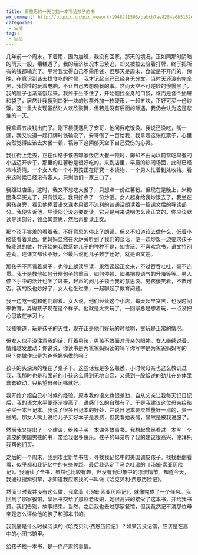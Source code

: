 ```yaml
---
title: 有意思的一天与找一本写给孩子的书
wx_comment: http://p.qpic.cn/pic_wework/1948211503/babcb7ae8284e6b5152e5eee88e156d4ca3b143b94c70b41/0
categories:
 - 生活
tags:
 - 回忆
---
```


几年前一个周末，下着雨，因为加班，我没有回家。那天的境况，正如同那时阴暗的雨天一般，糟糕透了。我的经济状况本已紧迫，却又被拉去陪着打牌，终于把所有的钱都输光了。平常我觉得自己不需用钱，但那天是周末，食堂是不开门的，傍晚，在意识到该去找食吃的时候，我才记起自己已经身无分文。当时天还没有完全黑，我惯性的玩着电脑，不让自己去想晚餐的事。然而天空不可逆转的慢慢黑了，我的肚子也渐渐饿起来。我终于坐不住了，开始翻找全身的口袋，继而是各个抽屉和袋子，居然让我搜到四张一块的钞票外加一枚硬币，一起五块，正好可买一份炒饭。这一重大发现虽然让人欢欣鼓舞，但若是没有后面的际遇，我仍会认为这是悲催的一天。

我拿着五块钱出门了。刚下楼便遇到了安哥，他问我吃饭没。我说还没吃，嘴一漏，我又说道一起打牌时钱输没了。安哥借了一百给我，我拿着这张红票子，心里突然觉得应该去大餐一顿，犒劳下这阴郁天空下自己受伤的心灵。

我往街上走去，正在纠结于该去哪家饭店大餐一顿时，脚却不由向以前常吃早餐的小店迈开步子，那里的红薯粉是很好吃的。来到店里，早晨的热闹场面，此时已经冷冷清清。一个女人和一个小男孩正在研究一本读物，一个男人忙着到处收拾。看来这时候已经没有客人，只剩他们一家三口了。

我踱进店里，这时，我又不想吃大餐了，只想点一份红薯粉。但现在是晚上，米粉面条早买光了，只有饭吃。我只好点了一份炒饭。女人起身给我炒饭去了，我坐在男孩身旁，看见他捧着语文课本用很不流利的普通话朗读着一篇课文后的导读部分。我便告诉他，导读部分没必要朗读，它只是用来说明怎么读正文的。你应该默读导读部分，领会其意思，然后再朗读正文。

那个孩子害羞的看着我，不好意思的停止了朗读，但又不知道该去做什么，低着小脑袋看着桌面。他妈妈显然在火炉旁听到了我们的谈话，便一边炒饭一边要求孩子按我说的做，并开始向我数落她儿子的种种不是，如贪玩、不喜欢念书，语文特别差劲，连课文都读不好，但最后说他儿子数学还好，就是语文差。

那孩子不再看着桌子，也停止朗读导读，果然读起正文来，不过吞吞吐吐，毫不连贯。我于是教他如何分辨句子的重音，如何停顿，如果把握语气的升降等等。男人停下手中的活计也坐了过来，轻声的问儿子领会我的意思没。男孩傻笑着，不置可否。我的饭也炒好了，女人也坐过来，一起聊起了教育问题。

我一边吃一边和他们聊着。女人说，他们经营这个小店，每天起早贪黑，也没时间来教育，弄得孩子现在这个样子。他就是太贪玩了，一回家总是想着玩，一点没把心思放在学习上。

我插嘴道，玩是孩子的天性，现在正是他们好玩的时候啊，贪玩是正常的情况。

但女人似乎没注意我的话，盯着男孩，男孩不敢面对母亲的眼神。女人继续说着，情绪越发激动：你说说，你读书是为爸爸妈妈读的吗？你写字是为爸爸妈妈写的吗？你做作业是为爸爸妈妈做的吗？

孩子的头深深的埋在了桌子下。这些话我是多么熟悉，小时候母亲也这么教训过我，我那时也是和面前的小孩这么感到无地自容，又感到一股叛逆的劲儿在身体里蠢蠢欲动，只希望母亲闭嘴就好。

我开始介绍自己小时候的经验。原本我的语文也很差劲，自从父亲让我每天记日记后，我的语文水平便逐渐提高了，语感什么的自然有了。于是我建议这位母亲给孩子买一本日记本。我说了很多日记本的好处，并说日记本要卖质量好一点的，贵一些的。那女人嘴上说给儿子买好本子是浪费，但我看她表情，显然是被我说服了。

然后我又提出了一个建议，给孩子买一本课外故事书。我想起曾经看过一本写一个调皮的美国男孩的书，带给我很多快乐。孩子的母亲听了我的建议很高兴，便拜托我帮他们买。

之后的一个周末，我到市里新华书店，寻找我记忆中的美国调皮孩子。找找翻翻看看，似乎都和我记忆中的有些差距。最后我选定了马克吐温的《汤姆·索亚历险记》。我通读了全书，虽然也比较有趣，但没有我印象中的漂流情节。知道今天，我通过搜索引擎，才知道我应该找的书叫做《哈克贝利·费恩历险记》。

然而当时我并没有这么做，我拿着《汤姆·索亚历险记》，就像完成了一个任务。我回到了那家餐馆，拿出书交给了那位老板娘，她很高兴的接受了这本书，并给我书费。我们告别，故事结束。当然，之后我也去过那家餐馆，但我竟然记不清那位母亲是怎么评价他的孩子和那本书的。

我到底是什么时候阅读的《哈克贝利·费恩历险记》？如果我没记错，应该是在高中的小图书馆里。

给孩子找一本书，是一件严肃的事情。  